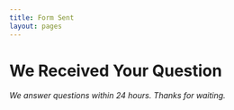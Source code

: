```yaml
---
title: Form Sent
layout: pages
---
```

# We Received Your Question

*We answer questions within 24 hours. Thanks for waiting.*
